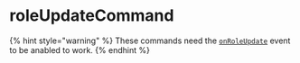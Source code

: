 # roleUpdateCommand

{% hint style="warning" %}
These commands need the [`onRoleUpdate`](../guides/client-events.md) event to be anabled to work.
{% endhint %}


